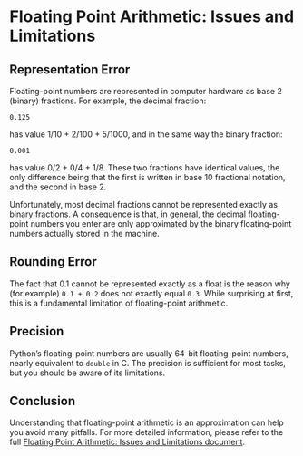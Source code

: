 # Floating Point Arithmetic: Issues and Limitations

## Representation Error

Floating-point numbers are represented in computer hardware as base 2 (binary) fractions. For example, the decimal fraction:

```
0.125
```

has value 1/10 + 2/100 + 5/1000, and in the same way the binary fraction:

```
0.001
```

has value 0/2 + 0/4 + 1/8. These two fractions have identical values, the only difference being that the first is written in base 10 fractional notation, and the second in base 2.

Unfortunately, most decimal fractions cannot be represented exactly as binary fractions. A consequence is that, in general, the decimal floating-point numbers you enter are only approximated by the binary floating-point numbers actually stored in the machine.

## Rounding Error

The fact that 0.1 cannot be represented exactly as a float is the reason why (for example) `0.1 + 0.2` does not exactly equal `0.3`. While surprising at first, this is a fundamental limitation of floating-point arithmetic.

## Precision

Python’s floating-point numbers are usually 64-bit floating-point numbers, nearly equivalent to `double` in C. The precision is sufficient for most tasks, but you should be aware of its limitations.

## Conclusion

Understanding that floating-point arithmetic is an approximation can help you avoid many pitfalls. For more detailed information, please refer to the full [Floating Point Arithmetic: Issues and Limitations document](https://docs.python.org/3/tutorial/floatingpoint.html).
